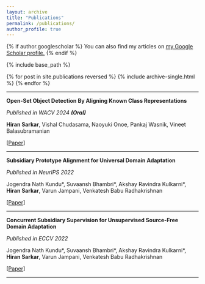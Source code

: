 ```yaml
---
layout: archive
title: "Publications"
permalink: /publications/
author_profile: true
---
```


{% if author.googlescholar %}
  You can also find my articles on <u><a href="{{author.googlescholar}}">my Google Scholar profile</a>.</u>
{% endif %}

{% include base_path %}

{% for post in site.publications reversed %}
  {% include archive-single.html %}
{% endfor %}

---

**Open-Set Object Detection By Aligning Known Class Representations**

*Published in WACV 2024 **(Oral)***

**Hiran Sarkar**, Vishal Chudasama, Naoyuki Onoe, Pankaj Wasnik, Vineet Balasubramanian

[[Paper](https://openaccess.thecvf.com/content/WACV2024/papers/Sarkar_Open-Set_Object_Detection_by_Aligning_Known_Class_Representations_WACV_2024_paper.pdf)]

---

**Subsidiary Prototype Alignment for Universal Domain Adaptation**

*Published in NeurIPS 2022*

Jogendra Nath Kundu\*, Suvaansh Bhambri\*, Akshay Ravindra Kulkarni\*, **Hiran Sarkar**, Varun Jampani, Venkatesh Babu Radhakrishnan

[[Paper](https://arxiv.org/abs/2210.15909)]

---

**Concurrent Subsidiary Supervision for Unsupervised Source-Free Domain Adaptation**

*Published in ECCV 2022*

Jogendra Nath Kundu\*, Suvaansh Bhambri\*, Akshay Ravindra Kulkarni\*, **Hiran Sarkar**, Varun Jampani, Venkatesh Babu Radhakrishnan

[[Paper](https://arxiv.org/abs/2207.13247)]

---

